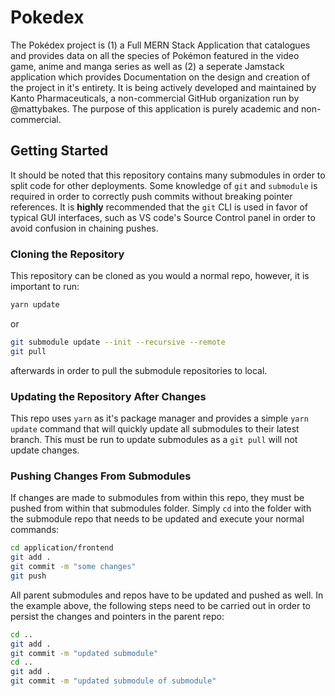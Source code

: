 # Pokedex

The Pokédex project is (1) a Full MERN Stack Application that catalogues and provides data on all the species of Pokémon featured in the video game, anime and manga series as well as (2) a seperate Jamstack application which provides Documentation on the design and creation of the project in it's entirety. It is being actively developed and maintained by Kanto Pharmaceuticals, a non-commercial GitHub organization run by @mattybakes. The purpose of this application is purely academic and non-commercial.

## Getting Started

It should be noted that this repository contains many submodules in order to split code for other deployments. Some knowledge of `git` and `submodule` is required in order to correctly push commits without breaking pointer references. It is **highly** recommended that the `git` CLI is used in favor of typical GUI interfaces, such as VS code's Source Control panel in order to avoid confusion in chaining pushes.

### Cloning the Repository

This repository can be cloned as you would a normal repo, however, it is important to run:

```bash
yarn update
```

or

```bash
git submodule update --init --recursive --remote
git pull
```

afterwards in order to pull the submodule repositories to local.

### Updating the Repository After Changes

This repo uses `yarn` as it's package manager and provides a simple `yarn update` command that will quickly update all submodules to their latest branch. This must be run to update submodules as a `git pull` will not update changes.

### Pushing Changes From Submodules

If changes are made to submodules from within this repo, they must be pushed from within that submodules folder. Simply `cd` into the folder with the submodule repo that needs to be updated and execute your normal commands:

```bash
cd application/frontend
git add .
git commit -m "some changes"
git push
```

All parent submodules and repos have to be updated and pushed as well. In the example above, the following steps need to be carried out in order to persist the changes and pointers in the parent repo:

```bash
cd ..
git add .
git commit -m "updated submodule"
cd ..
git add .
git commit -m "updated submodule of submodule"
```
